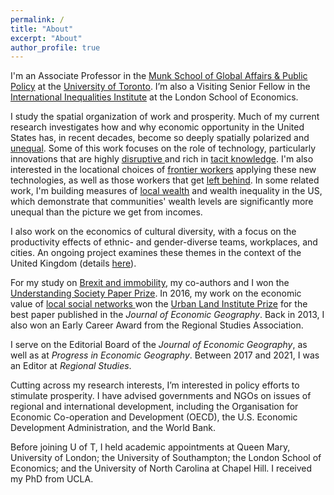 ```yaml
---
permalink: /
title: "About"
excerpt: "About"
author_profile: true
---
```


I'm an Associate Professor in the  <a href="https://munkschool.utoronto.ca" target="_blank">Munk School of Global Affairs & Public Policy</a> at the <a href="https://utoronto.ca" target="_blank"> University of Toronto</a>. I’m also a Visiting Senior Fellow in the <a href="http://www.lse.ac.uk/International-Inequalities" target="_blank"> International Inequalities Institute</a> at the London School of Economics.

I study the spatial organization of work and prosperity. Much of my current research investigates how and why economic opportunity in the United States has, in recent decades, become so deeply spatially polarized and <a href="https://doi.org/10.1080/00130095.2023.2244111" target="_blank">unequal</a>. Some of this work focuses on the role of technology, particularly innovations that are highly <a href="https://doi.org/10.1080/00343404.2022.2076824" target="_blank">disruptive </a> and rich in  <a href="http://eprints.lse.ac.uk/120154/1/III_working_paper_103.pdf" target="_blank">tacit knowledge</a>. I'm also interested in the locational choices of <a href="https://osf.io/preprints/socarxiv/nkydt/" target="_blank">frontier workers</a> applying these new technologies, as well as those workers that get <a href="https://osf.io/preprints/socarxiv/nkydt/download" target="_blank">left behind</a>. In some related work, I'm building measures of <a href="https://eprints.lse.ac.uk/119980/1/III_working_paper_99.pdf" target="_blank">local wealth</a> and wealth inequality in the US, which demonstrate that communities' wealth levels are significantly more unequal than the picture we get from incomes. 


I also work on the economics of cultural diversity, with a focus on the productivity effects of ethnic- and gender-diverse teams, workplaces, and cities. An ongoing project examines these themes in the context of the United Kingdom (details <a href="https://maxnathan.medium.com/a-big-new-esrc-grant-534a0a0cda19" target="_blank">here</a>).


For my study on <a href="https://doi.org/10.1093/cjres/rsx027" target="_blank"> Brexit and immobility</a>, my co-authors and I won the <a href="https://www.understandingsociety.ac.uk/2019/07/11/prizes-for-researchers-and-papers-at-understanding-society-conference" target="_blank">Understanding Society Paper Prize</a>. In 2016, my work on the economic value of <a href="https://doi.org/10.1093/jeg/lbv043" target="_blank">local social networks <a/> won the <a href="https://academic.oup.com/joeg/pages/urban_land_institute_prize" target="_blank">Urban Land Institute Prize</a> for the best paper published in the <i>Journal of Economic Geography</i>. Back in 2013, I also won an Early Career Award from the Regional Studies Association. 

I serve on the Editorial Board of the <i>Journal of Economic Geography</i>, as well as at <i> Progress in Economic Geography</i>. Between 2017 and 2021, I was an Editor at <i>Regional Studies</i>.

Cutting across my research interests, I’m interested in policy efforts to stimulate prosperity. I have advised governments and NGOs on issues of regional and international development, including the Organisation for Economic Co-operation and Development (OECD), the U.S. Economic Development Administration, and the World Bank. 

Before joining U of T, I held academic appointments at Queen Mary, University of London; the University of Southampton; the London School of Economics; and the University of North Carolina at Chapel Hill. I received my PhD from UCLA. 


